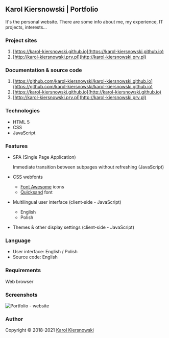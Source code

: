 Karol Kiersnowski | Portfolio
-----------------------------
It's the personal website. There are some info about me, my experience, IT projects, interests...

### Project sites
1. [https://karol-kiersnowski.github.io](https://karol-kiersnowski.github.io)
2. [http://karol-kiersnowski.prv.pl](http://karol-kiersnowski.prv.pl)

### Documentation & source code
1. [https://github.com/karol-kiersnowski/karol-kiersnowski.github.io](https://github.com/karol-kiersnowski/karol-kiersnowski.github.io)
2. [https://karol-kiersnowski.github.io](http://karol-kiersnowski.github.io)
3. [http://karol-kiersnowski.prv.pl](http://karol-kiersnowski.prv.pl)

### Technologies
* HTML 5
* CSS
* JavaScript

### Features
* SPA (Single Page Application)

  Immediate transition between subpages without refreshing (JavaScript)

* CSS webfonts
  * [Font Awesome](https://fontawesome.com) icons
  * [Quicksand](https://fonts.google.com/specimen/Quicksand) font

* Multilingual user interface (client-side - JavaScript)
  * English
  * Polish

* Themes & other display settings (client-side - JavaScript)

### Language
* User interface: English / Polish
* Source code: English

### Requirements
Web browser

### Screenshots
![Portfolio - website](http://karol-kiersnowski.github.io/img/projects/portfolio.png)

### Author
Copyright © 2018-2021 [Karol Kiersnowski](https://karol-kiersnowski.github.io)
